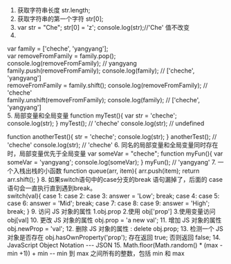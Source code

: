 1. 获取字符串长度 str.length;  
2. 获取字符串的第一个字符 str[0];
3. var str = "Che"; str[0] = 'z'; console.log(str);//'Che' 值不改变
4. 
var family = ['cheche', 'yangyang'];  
var removeFromFamily = family.pop();  
console.log(removeFromFamily); // yangyang
family.push(removeFromFamily);
console.log(family); // ['cheche', 'yangyang']  
removeFromFamily = family.shift();
console.log(removeFromFamily); // 'cheche'  
family.unshift(removeFromFamily); 
console.log(family); // ['cheche', 'yangyang']  
5. 局部变量和全局变量
function myTest(){
    var str = 'cheche';
    console.log(str);
}
myTest(); // 'cheche'
console.log(str); // undefined

function anotherTest(){
    str = 'cheche';
    console.log(str);
}
anotherTest(); // 'cheche'
console.log(str); // 'cheche'
6. 同名的局部变量和全局变量同时存在时，局部变量优先于全局变量
var someVar = "cheche";
function myFun(){
    var someVar = 'yangyang';
    console.log(someVar);
}
myFun(); // 'yangyang'
7. 一个入栈出栈的小函数
function queue(arr, item){
    arr.push(item);
    return arr.shift();
}
8. 如果switch语句中的case分支的break 语句漏掉了，后面的 case语句会一直执行直到遇到break。  
switch(val){
    case 1:
    case 2:
    case 3:
      answer = 'Low';
      break;
    case 4:
    case 5:
    case 6:
      answer = 'Mid';
      break;
    case 7:
    case 8:
    case 9:
      answer = 'High';
      break;
  }
9.  访问 JS 对象的属性 1.obj.prop 2.使用 obj['prop'] 3.使用变量访问 obj[val]
10. 更改 JS 对象的属性 obj.prop = 'a new val';
11. 增加 JS 对象的属性 obj.newProp = 'val';
12. 删除 JS 对象的属性 : delete obj.prop;
13. 检测一个 JS 对象是否存在 obj.hasOwnProperty('prop'); 存在返回 true; 否则返回 false;
14. JavaScript Object Notation --- JSON
15. Math.floor(Math.random() * (max - min +1)) + min  -- min 到 max 之间所有的整数，包括 min 和 max
